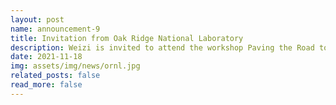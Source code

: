 ```yaml
---
layout: post
name: announcement-9
title: Invitation from Oak Ridge National Laboratory
description: Weizi is invited to attend the workshop Paving the Road to Future Automotive Research Datasets Challenges and Opportunities hosted by the Oak Ridge National Laboratory.
date: 2021-11-18
img: assets/img/news/ornl.jpg
related_posts: false
read_more: false
---
```

